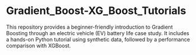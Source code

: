 # Gradient_Boost-XG_Boost_Tutorials
This repository provides a beginner-friendly introduction to Gradient Boosting through an electric vehicle (EV) battery life case study. It includes a hands-on Python tutorial using synthetic data, followed by a performance comparison with XGBoost.
